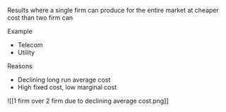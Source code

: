 Results where a single firm can produce for the entire market at cheaper cost than two firm can

Example
- Telecom
- Utility

Reasons
- Declining long run average cost
- High fixed cost, low marginal cost

![[1 firm over 2 firm due to declining average cost.png]]